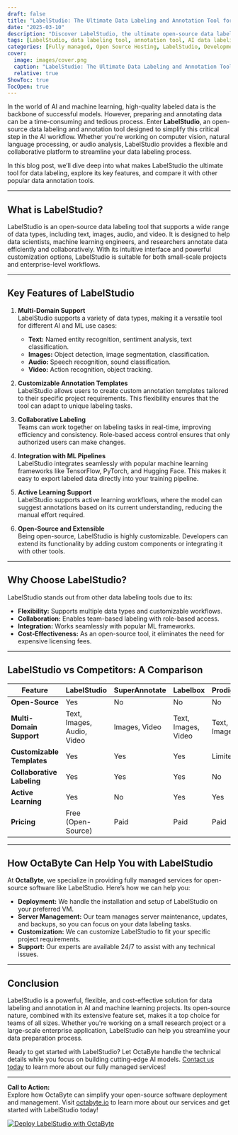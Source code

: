 ```yaml
---
draft: false
title: "LabelStudio: The Ultimate Data Labeling and Annotation Tool for AI & Machine Learning"
date: "2025-03-10"
description: "Discover LabelStudio, the ultimate open-source data labeling and annotation tool for AI and machine learning projects. Learn how it simplifies data preparation, enhances collaboration, and accelerates model training. Compare LabelStudio with other popular tools to see why it stands out."
tags: [LabelStudio, data labeling tool, annotation tool, AI data labeling, machine learning, open-source data annotation, LabelStudio vs competitors, data labeling software, AI data preparation, managed open-source services, OctaByte]
categories: [Fully managed, Open Source Hosting, LabelStudio, Development, Others]
cover:
  image: images/cover.png
  caption: "LabelStudio: The Ultimate Data Labeling and Annotation Tool for AI & Machine Learning"
  relative: true
ShowToc: true
TocOpen: true
---
```



In the world of AI and machine learning, high-quality labeled data is the backbone of successful models. However, preparing and annotating data can be a time-consuming and tedious process. Enter **LabelStudio**, an open-source data labeling and annotation tool designed to simplify this critical step in the AI workflow. Whether you're working on computer vision, natural language processing, or audio analysis, LabelStudio provides a flexible and collaborative platform to streamline your data labeling process.

In this blog post, we’ll dive deep into what makes LabelStudio the ultimate tool for data labeling, explore its key features, and compare it with other popular data annotation tools.

---

## What is LabelStudio?

LabelStudio is an open-source data labeling tool that supports a wide range of data types, including text, images, audio, and video. It is designed to help data scientists, machine learning engineers, and researchers annotate data efficiently and collaboratively. With its intuitive interface and powerful customization options, LabelStudio is suitable for both small-scale projects and enterprise-level workflows.

---

## Key Features of LabelStudio

1. **Multi-Domain Support**  
   LabelStudio supports a variety of data types, making it a versatile tool for different AI and ML use cases:
   - **Text:** Named entity recognition, sentiment analysis, text classification.
   - **Images:** Object detection, image segmentation, classification.
   - **Audio:** Speech recognition, sound classification.
   - **Video:** Action recognition, object tracking.

2. **Customizable Annotation Templates**  
   LabelStudio allows users to create custom annotation templates tailored to their specific project requirements. This flexibility ensures that the tool can adapt to unique labeling tasks.

3. **Collaborative Labeling**  
   Teams can work together on labeling tasks in real-time, improving efficiency and consistency. Role-based access control ensures that only authorized users can make changes.

4. **Integration with ML Pipelines**  
   LabelStudio integrates seamlessly with popular machine learning frameworks like TensorFlow, PyTorch, and Hugging Face. This makes it easy to export labeled data directly into your training pipeline.

5. **Active Learning Support**  
   LabelStudio supports active learning workflows, where the model can suggest annotations based on its current understanding, reducing the manual effort required.

6. **Open-Source and Extensible**  
   Being open-source, LabelStudio is highly customizable. Developers can extend its functionality by adding custom components or integrating it with other tools.

---

## Why Choose LabelStudio?

LabelStudio stands out from other data labeling tools due to its:
- **Flexibility:** Supports multiple data types and customizable workflows.
- **Collaboration:** Enables team-based labeling with role-based access.
- **Integration:** Works seamlessly with popular ML frameworks.
- **Cost-Effectiveness:** As an open-source tool, it eliminates the need for expensive licensing fees.

---

## LabelStudio vs Competitors: A Comparison

| Feature                  | LabelStudio          | SuperAnnotate         | Labelbox              | Prodigy               |
|--------------------------|----------------------|-----------------------|-----------------------|-----------------------|
| **Open-Source**          | Yes                  | No                    | No                    | No                    |
| **Multi-Domain Support** | Text, Images, Audio, Video | Images, Video       | Text, Images, Video   | Text, Images          |
| **Customizable Templates** | Yes                | Yes                   | Yes                   | Limited               |
| **Collaborative Labeling** | Yes                | Yes                   | Yes                   | No                    |
| **Active Learning**      | Yes                  | No                    | Yes                   | Yes                   |
| **Pricing**              | Free (Open-Source)   | Paid                  | Paid                  | Paid                  |

---

## How OctaByte Can Help You with LabelStudio

At **OctaByte**, we specialize in providing fully managed services for open-source software like LabelStudio. Here’s how we can help you:
- **Deployment:** We handle the installation and setup of LabelStudio on your preferred VM.
- **Server Management:** Our team manages server maintenance, updates, and backups, so you can focus on your data labeling tasks.
- **Customization:** We can customize LabelStudio to fit your specific project requirements.
- **Support:** Our experts are available 24/7 to assist with any technical issues.

---

## Conclusion

LabelStudio is a powerful, flexible, and cost-effective solution for data labeling and annotation in AI and machine learning projects. Its open-source nature, combined with its extensive feature set, makes it a top choice for teams of all sizes. Whether you're working on a small research project or a large-scale enterprise application, LabelStudio can help you streamline your data preparation process.

Ready to get started with LabelStudio? Let OctaByte handle the technical details while you focus on building cutting-edge AI models. [Contact us today](https://octabyte.io) to learn more about our fully managed services!

---

**Call to Action:**  
Explore how OctaByte can simplify your open-source software deployment and management. Visit [octabyte.io](https://octabyte.io) to learn more about our services and get started with LabelStudio today!

[![Deploy LabelStudio with OctaByte](/images/deploy-on-octabyte.png)](https://octabyte.io/fully-managed-open-source-services/development/others/labelstudio)